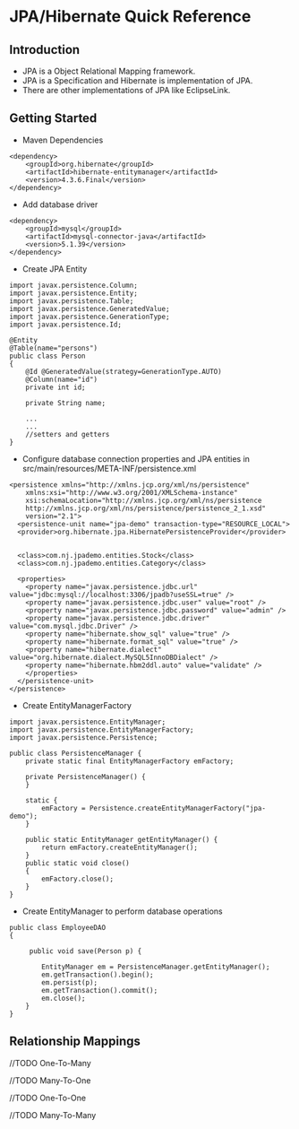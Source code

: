 # JPA/Hibernate Quick Reference

## Introduction
* JPA is a Object Relational Mapping framework.
* JPA is a Specification and Hibernate is implementation of JPA.
* There are other implementations of JPA like EclipseLink.

## Getting Started

* Maven Dependencies

```
<dependency>
	<groupId>org.hibernate</groupId>
	<artifactId>hibernate-entitymanager</artifactId>
	<version>4.3.6.Final</version>
</dependency>
```

* Add database driver

```
<dependency>
	<groupId>mysql</groupId>
	<artifactId>mysql-connector-java</artifactId>
	<version>5.1.39</version>
</dependency>
```

* Create JPA Entity

```
import javax.persistence.Column;
import javax.persistence.Entity;
import javax.persistence.Table;
import javax.persistence.GeneratedValue;
import javax.persistence.GenerationType;
import javax.persistence.Id;

@Entity
@Table(name="persons")
public class Person 
{
    @Id @GeneratedValue(strategy=GenerationType.AUTO)
    @Column(name="id")
    private int id;

    private String name;

    ...
    ...
    //setters and getters
}
```

* Configure database connection properties and JPA entities in src/main/resources/META-INF/persistence.xml

```
<persistence xmlns="http://xmlns.jcp.org/xml/ns/persistence" 
	xmlns:xsi="http://www.w3.org/2001/XMLSchema-instance"
  	xsi:schemaLocation="http://xmlns.jcp.org/xml/ns/persistence
	http://xmlns.jcp.org/xml/ns/persistence/persistence_2_1.xsd"
  	version="2.1">
  <persistence-unit name="jpa-demo" transaction-type="RESOURCE_LOCAL">
  <provider>org.hibernate.jpa.HibernatePersistenceProvider</provider>
  
 
  <class>com.nj.jpademo.entities.Stock</class>
  <class>com.nj.jpademo.entities.Category</class>
  
  <properties>
    <property name="javax.persistence.jdbc.url" value="jdbc:mysql://localhost:3306/jpadb?useSSL=true" />
    <property name="javax.persistence.jdbc.user" value="root" />
    <property name="javax.persistence.jdbc.password" value="admin" />
    <property name="javax.persistence.jdbc.driver" value="com.mysql.jdbc.Driver" />
    <property name="hibernate.show_sql" value="true" />
    <property name="hibernate.format_sql" value="true" />
    <property name="hibernate.dialect" value="org.hibernate.dialect.MySQL5InnoDBDialect" />
    <property name="hibernate.hbm2ddl.auto" value="validate" />    
    </properties>
  </persistence-unit>
</persistence>
```

* Create EntityManagerFactory

```
import javax.persistence.EntityManager;
import javax.persistence.EntityManagerFactory;
import javax.persistence.Persistence;

public class PersistenceManager {
	private static final EntityManagerFactory emFactory;

	private PersistenceManager() {
	}

	static {
		emFactory = Persistence.createEntityManagerFactory("jpa-demo");
	}

	public static EntityManager getEntityManager() {
		return emFactory.createEntityManager();
	}
	public static void close()
	{
		emFactory.close();
	}
}
```

* Create EntityManager to perform database operations

```
public class EmployeeDAO 
{

	 public void save(Person p) {

		EntityManager em = PersistenceManager.getEntityManager();
		em.getTransaction().begin();
		em.persist(p);
		em.getTransaction().commit();
		em.close();
	}
}
```

## Relationship Mappings

//TODO One-To-Many

//TODO Many-To-One

//TODO One-To-One

//TODO Many-To-Many
